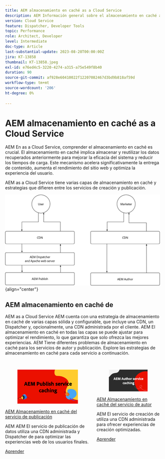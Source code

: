 ```yaml
---
title: AEM almacenamiento en caché as a Cloud Service
description: AEM Información general sobre el almacenamiento en caché as a Cloud Service de.
version: Cloud Service
feature: Dispatcher, Developer Tools
topic: Performance
role: Architect, Developer
level: Intermediate
doc-type: Article
last-substantial-update: 2023-08-28T00:00:00Z
jira: KT-13858
thumbnail: KT-13858.jpeg
exl-id: e76ed4c5-3220-4274-a315-a75e549f8b40
duration: 90
source-git-commit: af928e60410022f12207082467d3bd9b818af59d
workflow-type: tm+mt
source-wordcount: '206'
ht-degree: 0%

---
```


# AEM almacenamiento en caché as a Cloud Service

AEM En as a Cloud Service, comprender el almacenamiento en caché es crucial. El almacenamiento en caché implica almacenar y reutilizar los datos recuperados anteriormente para mejorar la eficacia del sistema y reducir los tiempos de carga. Este mecanismo acelera significativamente la entrega de contenido, aumenta el rendimiento del sitio web y optimiza la experiencia del usuario.

AEM as a Cloud Service tiene varias capas de almacenamiento en caché y estrategias que difieren entre los servicios de creación y publicación.

![AEM Resumen del almacenamiento en caché as a Cloud Service](./assets/overview/all.png){align="center"}

## AEM almacenamiento en caché de

AEM as a Cloud Service AEM cuenta con una estrategia de almacenamiento en caché de varias capas sólida y configurable, que incluye una CDN, un Dispatcher y, opcionalmente, una CDN administrada por el cliente. AEM El almacenamiento en caché en todas las capas se puede ajustar para optimizar el rendimiento, lo que garantiza que solo ofrezca las mejores experiencias. AEM Tiene diferentes problemas de almacenamiento en caché para los servicios de autor y publicación. Explore las estrategias de almacenamiento en caché para cada servicio a continuación.


<div class="columns is-multiline" style="margin-top: 2rem">
    <div class="column is-half-tablet is-half-desktop is-half-widescreen" aria-label="AEM Publish service caching">
    <div class="card is-padded-small is-padded-big-mobile" style="height: 100%">
        <div class="card-image">
          <figure class="image is-16by9">
            <a href="./publish.md" title="AEM Servicio de publicación de" tabindex="-1">
              <img class="is-bordered-r-small" src="./assets/overview/publish-card.png" alt="AEM Almacenamiento en caché del servicio de publicación">
            </a>
          </figure>
        </div>
        <div class="card-content is-padded-small">
          <div class="content">
            <p class="headline is-size-6 has-text-weight-bold"><a href="./publish.md" title="AEM Almacenamiento en caché del servicio de publicación">AEM Almacenamiento en caché del servicio de publicación</a></p>
            <p class="is-size-6">AEM AEM El servicio de publicación de datos utiliza una CDN administrada y Dispatcher de para optimizar las experiencias web de los usuarios finales.</p>
            <a href="./publish.md" class="spectrum-Button spectrum-Button--outline spectrum-Button--primary spectrum-Button--sizeM">
              <span class="spectrum-Button-label has-no-wrap has-text-weight-bold">Aprender</span>
            </a>
          </div>
        </div>
      </div>
    </div>
    <div class="column is-half-tablet is-half-desktop is-half-widescreen" aria-label="AEM Author service caching">
        <div class="card is-padded-small is-padded-big-mobile" style="height: 100%">
            <div class="card-image">
            <figure class="image is-16by9">
                <a href="./author.md" title="AEM Almacenamiento en caché del servicio de autor" tabindex="-1">
                <img class="is-bordered-r-small" src="./assets/overview/author-card.png" alt="AEM Almacenamiento en caché del servicio de autor">
                </a>
            </figure>
            </div>
            <div class="card-content is-padded-small">
            <div class="content">
                <p class="headline is-size-6 has-text-weight-bold"><a href="./author.md" title="AEM Almacenamiento en caché del servicio de autor">AEM Almacenamiento en caché del servicio de autor</a></p>
                <p class="is-size-6">AEM El servicio de creación de utiliza una CDN administrada para ofrecer experiencias de creación optimizadas.</p>
                <a href="./author.md" class="spectrum-Button spectrum-Button--outline spectrum-Button--primary spectrum-Button--sizeM">
                <span class="spectrum-Button-label has-no-wrap has-text-weight-bold">Aprender</span>
                </a>
            </div>
            </div>
        </div>
    </div>
</div>
